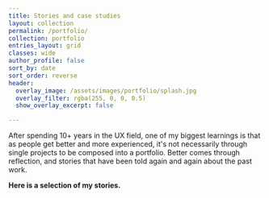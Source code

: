 ```yaml
---
title: Stories and case studies
layout: collection
permalink: /portfolio/
collection: portfolio
entries_layout: grid
classes: wide
author_profile: false
sort_by: date
sort_order: reverse
header:
  overlay_image: /assets/images/portfolio/splash.jpg
  overlay_filter: rgba(255, 0, 0, 0.5)
  show_overlay_excerpt: false

---
```


After spending 10+ years in the UX field, one of my biggest learnings is that as people get better and more experienced, it's not necessarily through single projects to be composed into a portfolio. Better comes through reflection, and stories that have been told again and again about the past work.

**Here is a selection of my stories.**

